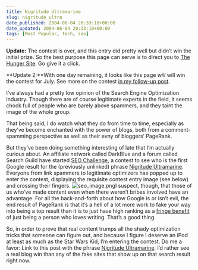 ```yaml
---
title: Nigritude Ultramarine
slug: nigritude_ultra
date_published: 2004-06-04 20:33:10+00:00
date_updated: 2004-06-04 20:33:10+00:00
tags: [Most Popular, tech, seo]
---
```

**Update:** The contest is over, and this entry did pretty well but didn’t win the initial prize. So the best purpose this page can serve is to direct you to [The Hunger Site](http://www.thehungersite.com/). Go give it a click.

**Update 2:**With one day remaining, it looks like this page *will* will win the contest for July. See more on the contest [in my follow-up post](/2004/06/08/close_but_no_ci).

I’ve always had a pretty low opinion of the Search Engine Optimization industry. Though there are of course legitimate experts in the field, it seems chock full of people who are barely above spammers, and they taint the image of the whole group.

That being said, I do watch what they do from time to time, especially as they’ve become enchanted with the power of blogs, both from a comment-spamming perspective as well as their evny of bloggers’ PageRank.

But they’ve been doing something interesting of late that I’m actually curious about. An affiliate network called DarkBlue and a forum called Search Guild have started [SEO Challenge](http://www.darkblue.com/seochallenge/), a contest to see who is the first Google result for the (previously unlinked) phrase [Nigritude Ultramarine](/2004/06/04/nigritude-ultramarine). Everyone from link spammers to legitimate optimizers has popped up to enter the contest, displaying the requisite contest entry image (see below) and crossing their fingers.
![seo_image.png](/images/seo_image.png)I suspect, though, that those of us who’ve made content even when there weren’t bribes involved have an advantage. For all the back-and-forth about how Google is or isn’t evil, the end result of PageRank is that it’s a hell of a lot more work to fake your way into being a top result than it is to just have high ranking as a [fringe benefit](http://www.stopdesign.com/log/2004/05/28/cost.html) of just being a person who loves writing. That’s a good thing.

So, in order to prove that real content trumps all the shady optimization tricks that someone can figure out, and because I figure I deserve an iPod at least as much as the Star Wars Kid, I’m entering the contest. Do me a favor: Link to this post with the phrase [Nigritude Ultramarine](/2004/06/04/nigritude-ultramarine). I’d rather see a real blog win than any of the fake sites that show up on that search result right now.
